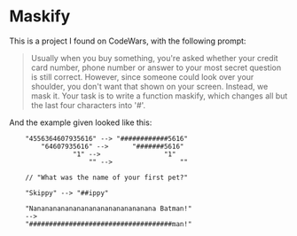# Maskify 

This is a project I found on CodeWars, with the following prompt: 

> Usually when you buy something, you're asked whether your credit card number, phone number or answer to your most secret question is still correct. However, since someone could look over your shoulder, you don't want that shown on your screen. Instead, we mask it.
Your task is to write a function maskify, which changes all but the last four characters into '#'.

And the example given looked like this: 

```
    "4556364607935616" --> "############5616"
        "64607935616" -->      "#######5616"
                "1" -->                "1"
                    "" -->                 ""

    // "What was the name of your first pet?"

    "Skippy" --> "##ippy"

    "Nananananananananananananananana Batman!"
    -->
    "####################################man!"
```

